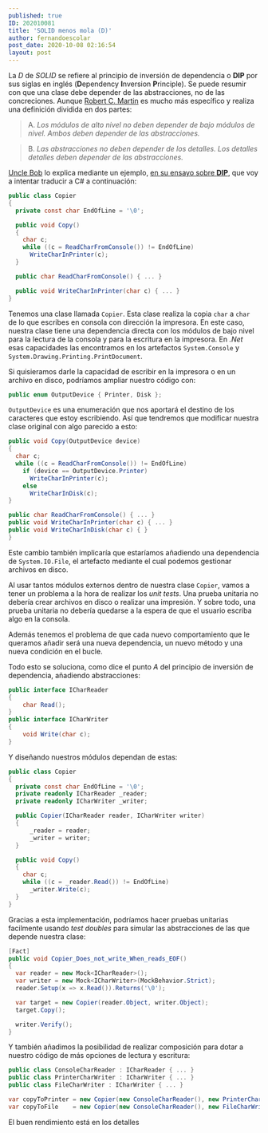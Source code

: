```yaml
---
published: true
ID: 202010081
title: 'SOLID menos mola (D)'
author: fernandoescolar
post_date: 2020-10-08 02:16:54
layout: post
---
```


La *D* de *SOLID* se refiere al principio de inversión de dependencia o **DIP** por sus siglas en inglés (**D**ependency **I**nversion **P**rinciple). Se puede resumir con que una clase debe depender de las abstracciones, no de las concreciones. Aunque [Robert C. Martin](https://twitter.com/unclebobmartin) es mucho más específico y realiza una definición dividida en dos partes<!--break-->:

> A. *Los módulos de alto nivel no deben depender de bajo módulos de nivel. Ambos deben depender de las abstracciones.*

> B. *Las abstracciones no deben depender de los detalles. Los detalles detalles deben depender de las abstracciones.*

[Uncle Bob](https://twitter.com/unclebobmartin) lo explica mediante un ejemplo, [en su ensayo sobre **DIP**](https://web.archive.org/web/20110714224327/http://www.objectmentor.com/resources/articles/dip.pdf), que voy a intentar traducir a C# a continuación:

```csharp
public class Copier
{
  private const char EndOfLine = '\0';

  public void Copy()
  {
    char c;
    while ((c = ReadCharFromConsole()) != EndOfLine)
      WriteCharInPrinter(c);
  }

  public char ReadCharFromConsole() { ... }

  public void WriteCharInPrinter(char c) { ... }
}
```

Tenemos una clase llamada `Copier`. Esta clase realiza la copia `char` a `char` de lo que escribes en consola con dirección la impresora. En este caso, nuestra clase tiene una dependencia directa con los módulos de bajo nivel para la lectura de la consola y para la escritura en la impresora. En *.Net* esas capacidades las encontramos en los artefactos `System.Console` y `System.Drawing.Printing.PrintDocument`.

Si quisieramos darle la capacidad de escribir en la impresora o en un archivo en disco, podríamos ampliar nuestro código con:

```csharp
public enum OutputDevice { Printer, Disk };
```

`OutputDevice` es una enumeración que nos aportará el destino de los caracteres que estoy escribiendo. Así que tendremos que modificar nuestra clase original con algo parecido a esto:

```csharp
public void Copy(OutputDevice device)
{
  char c;
  while ((c = ReadCharFromConsole()) != EndOfLine)
    if (device == OutputDevice.Printer)
      WriteCharInPrinter(c);
    else
      WriteCharInDisk(c);
}

public char ReadCharFromConsole() { ... }
public void WriteCharInPrinter(char c) { ... }
public void WriteCharInDisk(char c) { }
}
```

Este cambio también implicaría que estaríamos añadiendo una dependencia de `System.IO.File`, el artefacto mediante el cual podemos gestionar archivos en disco.

Al usar tantos módulos externos dentro de nuestra clase `Copier`, vamos a tener un problema a la hora de realizar los *unit tests*. Una prueba unitaria no debería crear archivos en disco o realizar una impresión. Y sobre todo, una prueba unitaria no debería quedarse a la espera de que el usuario escriba algo en la consola.

Además tenemos el problema de que cada nuevo comportamiento que le queramos añadir será una nueva dependencia, un nuevo método y una nueva condición en el bucle.

Todo esto se soluciona, como dice el punto *A* del principio de inversión de dependencia, añadiendo abstracciones:

```csharp
public interface ICharReader
{
    char Read();
}
public interface ICharWriter
{
    void Write(char c);
}
```

Y diseñando nuestros módulos dependan de estas:

```csharp
public class Copier
{
  private const char EndOfLine = '\0';
  private readonly ICharReader _reader;
  private readonly ICharWriter _writer;

  public Copier(ICharReader reader, ICharWriter writer)
  {
      _reader = reader;
      _writer = writer;
  }

  public void Copy()
  {
    char c;
    while ((c = _reader.Read()) != EndOfLine)
      _writer.Write(c);
  }
}
```

Gracias a esta implementación, podríamos hacer pruebas unitarias facilmente usando *test doubles* para simular las abstracciones de las que depende nuestra clase:

```csharp
[Fact]
public void Copier_Does_not_write_When_reads_EOF()
{
  var reader = new Mock<ICharReader>();
  var writer = new Mock<ICharWriter>(MockBehavior.Strict);
  reader.Setup(x => x.Read()).Returns('\0');

  var target = new Copier(reader.Object, writer.Object);
  target.Copy();

  writer.Verify();
}
```

Y también añadimos la posibilidad de realizar composición para dotar a nuestro código de más opciones de lectura y escritura:

```csharp
public class ConsoleCharReader : ICharReader { ... }
public class PrinterCharWriter : ICharWriter { ... }
public class FileCharWriter : ICharWriter { ... }

var copyToPrinter = new Copier(new ConsoleCharReader(), new PrinterCharWriter());
var copyToFile    = new Copier(new ConsoleCharReader(), new FileCharWriter());
```

El buen rendimiento está en los detalles
